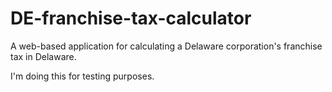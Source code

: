 # DE-franchise-tax-calculator
A web-based application for calculating a Delaware corporation's franchise tax in Delaware.

I'm doing this for testing purposes.
